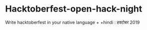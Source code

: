 # Hacktoberfest-open-hack-night
Write hacktoberfest in your native language
+
+hindi : हक्टोबर 2019
